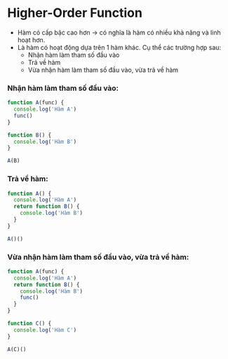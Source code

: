 # Higher-Order Function

- Hàm có cấp bậc cao hơn → có nghĩa là hàm có nhiều khả năng và linh hoạt hơn.
- Là hàm có hoạt động dựa trên 1 hàm khác. Cụ thể các trường hợp sau:
  - Nhận hàm làm tham số đầu vào
  - Trả về hàm
  - Vừa nhận hàm làm tham số đầu vào, vừa trả về hàm

### Nhận hàm làm tham số đầu vào:
```js
function A(func) {
  console.log('Hàm A')
  func()
}

function B() {
  console.log('Hàm B')
}

A(B)
```

### Trả về hàm:
```js
function A() {
  console.log('Hàm A')
  return function B() {
    console.log('Hàm B')
  }
}

A()()
```
### Vừa nhận hàm làm tham số đầu vào, vừa trả về hàm:
```js
function A(func) {
  console.log('Hàm A')
  return function B() {
    console.log('Hàm B')
    func()
  }
}

function C() {
  console.log('Hàm C')
}

A(C)()
```
